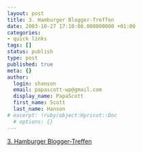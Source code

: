 ```yaml
---
layout: post
title: 3. Hamburger Blogger-Treffen
date: 2003-10-27 17:10:08.000000000 +01:00
categories:
- quick links
tags: []
status: publish
type: post
published: true
meta: {}
author:
  login: shanson
  email: papascott-wp@gmail.com
  display_name: PapaScott
  first_name: Scott
  last_name: Hanson
# excerpt: !ruby/object:Hpricot::Doc
  # options: {}
---
```

<p><a title="6. Nov, 19.30, Marktstube" href="http://lumma.de/mt/archives/000669.html">3. Hamburger Blogger-Treffen</a></p>
